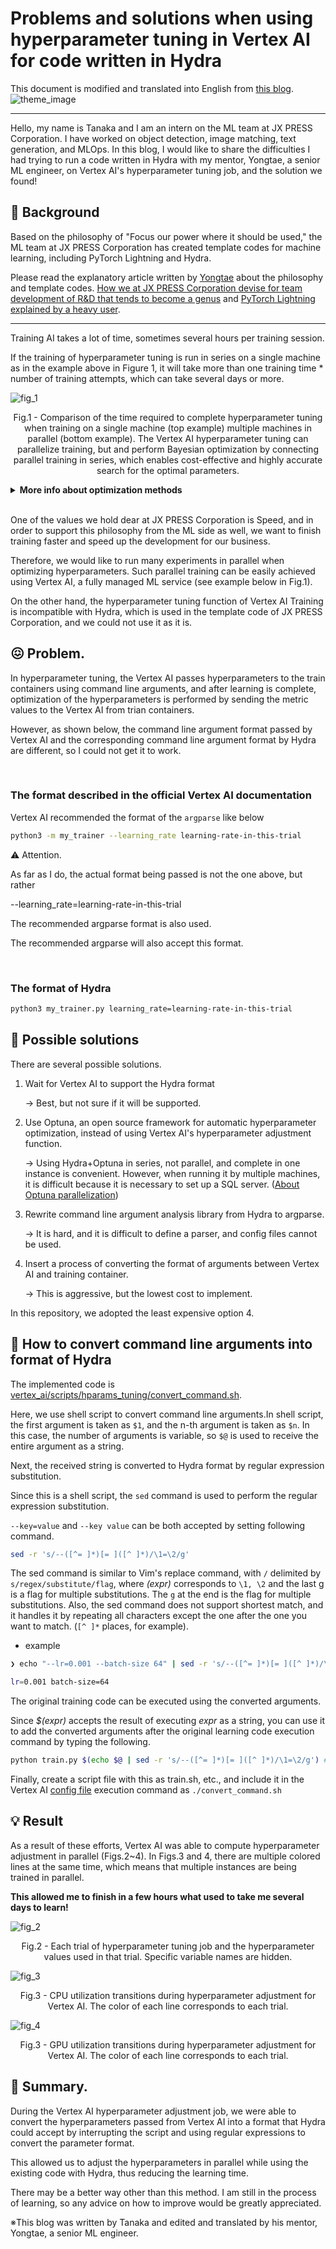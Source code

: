 
# Problems and solutions when using hyperparameter tuning in Vertex AI for code written in Hydra
This document is modified and translated into English from [this blog](https://tech.jxpress.net/entry/2022/05/13/113011).
![theme_image](/documents/images/theme.png)

---
Hello, my name is Tanaka and I am an intern on the ML team at JX PRESS Corporation. I have worked on object detection, image matching, text generation, and MLOps. In this blog, I would like to share the difficulties I had trying to run a code written in Hydra with my mentor, Yongtae, a senior ML engineer, on Vertex AI's hyperparameter tuning job, and the solution we found!

## 📎 Background

Based on the philosophy of "Focus our power where it should be used," the ML team at JX PRESS Corporation has created template codes for machine learning, including PyTorch Lightning and Hydra.

Please read the explanatory article written by [Yongtae](https://github.com/Yongtae723) about the philosophy and template codes.
[How we at JX PRESS Corporation devise for team development of R&D that tends to become a genus](https://tech.jxpress.net/entry/2021/10/27/160154) and [PyTorch Lightning explained by a heavy user](https://techjxpress.net/entry/2021/11/17/112214).

---
Training AI takes a lot of time, sometimes several hours per training session.

If the training of hyperparameter tuning is run in series on a single machine as in the example above in Figure 1, it will take more than one training time * number of training attempts, which can take several days or more.

![fig_1](/documents/images/fig_1.png)
<p align = "center">
Fig.1 - Comparison of the time required to complete hyperparameter tuning when training on a single machine (top example) multiple machines in parallel (bottom example). The Vertex AI hyperparameter tuning can  parallelize training, but and perform Bayesian optimization by connecting parallel training in series, which enables cost-effective and highly accurate search for the optimal parameters. 
</p>

<details>
<summary><b>More info about optimization methods</b></summary>
Hyperparameter optimize can be divided into the following two main methods

(1) A method in which hyperparameters are determined in advance and experiments are conducted, and the parameter with the best performance is adopted (grid search is a well-known example).

(2) The method of searching for the optimal hyperparameters by conducting an experiment with a certain hyperparameter and, based on the results, conducting another experiment with a certain hyperparameter and repeating the process (Bayesian estimation is a well-known example).

In the case of (1), the hyperparameters to be searched for are determined before the experiment, so all the experiments can be conducted in parallel at once, and can be completed with only the first experiment in the example below in Figure 1. However, since the hyperparameters are chosen on an ad hoc basis, there are many unnecessary calculations, and the cost of obtaining the optimal hyperparameters may be enormous.

On the other hand, method (2) strategically selects hyperparameters, so it can search for optimal parameters cost-effectively and with high precision. However, since the hyperparameters to be explored in the next experiment depend on the previous learning results, it is not possible to run all learning in parallel at once.

If parallel learning could be connected in series, we could benefit from both parallel learning and Bayesian optimization, but this is generally very difficult to implement. However, with Vertex AI, parallel learning can be serialized with very little effort (Figure 1, bottom).
</details>

<br>

One of the values we hold dear at JX PRESS Corporation is Speed, and in order to support this philosophy from the ML side as well, we want to finish training faster and speed up the development for our business.

Therefore, we would like to run many experiments in parallel when optimizing hyperparameters. Such parallel training can be easily achieved using Vertex AI, a fully managed ML service (see example below in Fig.1).

On the other hand, the hyperparameter tuning function of Vertex AI Training is incompatible with Hydra, which is used in the template code of JX PRESS Corporation, and we could not use it as it is.

## 😖 Problem.
In hyperparameter tuning, the Vertex AI passes hyperparameters to the train containers using command line arguments, and after learning is complete, optimization of the hyperparameters is performed by sending the metric values to the Vertex AI from trian containers.

However, as shown below, the command line argument format passed by Vertex AI and the corresponding command line argument format by Hydra are different, so I could not get it to work.

<br>


### The format described in the official Vertex AI documentation
Vertex AI recommended the format of the `argparse` like below
```bash
python3 -m my_trainer --learning_rate learning-rate-in-this-trial
```

<aside>⚠️ Attention.

As far as I do, the actual format being passed is not the one above, but rather

--learning_rate=learning-rate-in-this-trial

The recommended argparse format is also used.

The recommended argparse will also accept this format.
</aside>

<br>


### The format of Hydra
```bash
python3 my_trainer.py learning_rate=learning-rate-in-this-trial
```

## 🧪 Possible solutions
There are several possible solutions.

1. Wait for Vertex AI to support the Hydra format

    → Best, but not sure if it will be supported.

2. Use Optuna, an open source framework for automatic hyperparameter optimization, instead of using Vertex AI's hyperparameter adjustment function.

    → Using Hydra+Optuna in series, not parallel, and complete in one instance is convenient. However, when running it by multiple machines, it is difficult because it is necessary to set up a SQL server. ([About Optuna parallelization](https://optuna.readthedocs.io/en/stable/tutorial/10_key_features/004_distributed.html))

3. Rewrite command line argument analysis library from Hydra to argparse.

    → It is hard, and it is difficult to define a parser, and config files cannot be used.

4. Insert a process of converting the format of arguments between Vertex AI and training container.

    → This is aggressive, but the lowest cost to implement.

In this repository, we adopted the least expensive option 4.

## 🐉 How to convert command line arguments into format of Hydra
The implemented code is [vertex_ai/scripts/hparams_tuning/convert_command.sh](/vertex_ai/scripts/hparams_tuning/convert_command.sh).


Here, we use shell script to convert command line arguments.In shell script, the first argument is taken as `$1`, and the n-th argument is taken as `$n`. In this case, the number of arguments is variable, so `$@` is used to receive the entire argument as a string.

Next, the received string is converted to Hydra format by regular expression substitution.

Since this is a shell script, the `sed` command is used to perform the regular expression substitution.

`--key=value` and `--key value` can be both accepted by setting following command.

```bash
sed -r 's/--([^= ]*)[= ]([^ ]*)/\1=\2/g'
```

The sed command is similar to Vim's replace command, with `/` delimited by `s/regex/substitute/flag`, where *(expr)* corresponds to `\1, \2` and the last g is a flag for multiple substitutions. The `g` at the end is the flag for multiple substitutions. Also, the sed command does not support shortest match, and it handles it by repeating all characters except the one after the one you want to match. (`[^ ]*` places, for example).

- example
```bash
❯ echo "--lr=0.001 --batch-size 64" | sed -r 's/--([^= ]*)[= ]([^ ]*)/\1=\2/g'

lr=0.001 batch-size=64
```

The original training code can be executed using the converted arguments.

Since *$(expr)* accepts the result of executing *expr* as a string, you can use it to add the converted arguments after the original learning code execution command by typing the following.
```bash
python train.py $(echo $@ | sed -r 's/--([^= ]*)[= ]([^ ]*)/\1=\2/g') # train.pyはHydraを用いたコード
```

Finally, create a script file with this as train.sh, etc., and include it in the Vertex AI [config file](/vertex_ai/configs/hparams_tuning/default.yaml) execution command as `./convert_command.sh`

## 💡 Result
As a result of these efforts, Vertex AI was able to compute hyperparameter adjustment in parallel (Figs.2~4). In Figs.3 and 4, there are multiple colored lines at the same time, which means that multiple instances are being trained in parallel.

**This allowed me to finish in a few hours what used to take me several days to learn!**

![fig_2](/documents/images/fig_2.png)
<p align = "center">
Fig.2 - Each trial of hyperparameter tuning job and the hyperparameter values used in that trial. Specific variable names are hidden.
</p>

![fig_3](/documents/images/fig_3.png)
<p align = "center">
Fig.3 - CPU utilization transitions during hyperparameter adjustment for Vertex AI. The color of each line corresponds to each trial.
</p>

![fig_4](/documents/images/fig_4.png)
<p align = "center">
Fig.3 - GPU utilization transitions during hyperparameter adjustment for Vertex AI. The color of each line corresponds to each trial.
</p>


## 📝 Summary.
During the Vertex AI hyperparameter adjustment job, we were able to convert the hyperparameters passed from Vertex AI into a format that Hydra could accept by interrupting the script and using regular expressions to convert the parameter format.

This allowed us to adjust the hyperparameters in parallel while using the existing code with Hydra, thus reducing the learning time.

There may be a better way other than this method. I am still in the process of learning, so any advice on how to improve would be greatly appreciated.

※This blog was written by Tanaka and edited and translated by his mentor, Yongtae, a senior ML engineer.